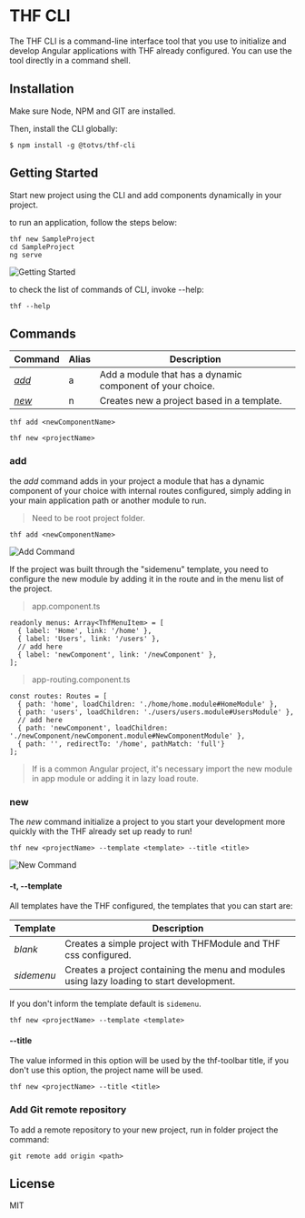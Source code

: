 # THF CLI

The THF CLI is a command-line interface tool that you use to initialize and develop Angular applications with THF already configured.
You can use the tool directly in a command shell.

## Installation

Make sure Node, NPM and GIT are installed.

Then, install the CLI globally:

```
$ npm install -g @totvs/thf-cli
```

## Getting Started

Start new project using the CLI and add components dynamically in your project.

to run an application, follow the steps below:

```
thf new SampleProject
cd SampleProject
ng serve
```

![Getting Started](https://media.giphy.com/media/3FbGebspps6pxlIUFr/giphy.gif)

to check the list of commands of CLI, invoke --help:

```
thf --help
```

## Commands

Command | Alias | Description
--- | --- | ---
*[add](#add)* | a | Add a module that has a dynamic component of your choice.
*[new](#new)* | n | Creates new a project based in a template.

```
thf add <newComponentName>
```

```
thf new <projectName>
```

### add

the *add* command adds in your project a module that has a dynamic component of your choice with internal routes configured, simply adding in your main application path or another module to run.

> Need to be root project folder.

```
thf add <newComponentName>
```

![Add Command](https://media.giphy.com/media/ksb6TvzeH4dcDSRMi8/giphy.gif)

If the project was built through the "sidemenu" template, you need to configure the new module by adding it in the route and in the menu list of the project.

> app.component.ts
```
readonly menus: Array<ThfMenuItem> = [
  { label: 'Home', link: '/home' },
  { label: 'Users', link: '/users' },
  // add here
  { label: 'newComponent', link: '/newComponent' },
];
```

> app-routing.component.ts
```
const routes: Routes = [
  { path: 'home', loadChildren: './home/home.module#HomeModule' },
  { path: 'users', loadChildren: './users/users.module#UsersModule' },
  // add here
  { path: 'newComponent', loadChildren: './newComponent/newComponent.module#NewComponentModule' },
  { path: '', redirectTo: '/home', pathMatch: 'full'}
];
```

> If is a common Angular project, it's necessary import the new module in app module or adding it in lazy load route.

### new

The *new* command initialize a project to you start your development more quickly with the THF already set up ready to run!

```
thf new <projectName> --template <template> --title <title>
```

![New Command](https://media.giphy.com/media/2A3FtMzAVfGQArw5i5/giphy.gif)

#### -t, --template

All templates have the THF configured, the templates that you can start are:

Template | Description
--- | ---
*blank* | Creates a simple project with THFModule and THF css configured.
*sidemenu* | Creates a project containing the menu and modules using lazy loading to start development.

If you don't inform the template default is `sidemenu`.

```
thf new <projectName> --template <template>
```

#### --title

The value informed in this option will be used by the thf-toolbar title, if you don't use this option, the project name will be used.

```
thf new <projectName> --title <title>
```

### Add Git remote repository

To add a remote repository to your new project, run in folder project the command:

```
git remote add origin <path>
```

## License

MIT